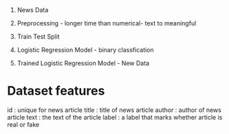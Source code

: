 1. News Data

2. Preprocessing - longer time than numerical- text to meaningful

3. Train Test Split

4. Logistic Regression Model - binary classfication

5. Trained Logistic Regression Model - New Data

# Dataset features

id : unique for news article
title : title of news article
author : author of news article
text : the text of the article 
label : a label that marks whether article is real or fake
 